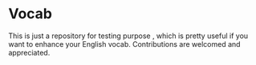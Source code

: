 # Vocab

This is just a repository for testing purpose , which is pretty useful if you want to enhance your English vocab.
Contributions are welcomed and appreciated.
